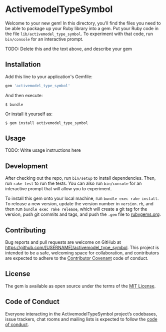 # ActivemodelTypeSymbol

Welcome to your new gem! In this directory, you'll find the files you need to be able to package up your Ruby library into a gem. Put your Ruby code in the file `lib/activemodel_type_symbol`. To experiment with that code, run `bin/console` for an interactive prompt.

TODO: Delete this and the text above, and describe your gem

## Installation

Add this line to your application's Gemfile:

```ruby
gem 'activemodel_type_symbol'
```

And then execute:

    $ bundle

Or install it yourself as:

    $ gem install activemodel_type_symbol

## Usage

TODO: Write usage instructions here

## Development

After checking out the repo, run `bin/setup` to install dependencies. Then, run `rake test` to run the tests. You can also run `bin/console` for an interactive prompt that will allow you to experiment.

To install this gem onto your local machine, run `bundle exec rake install`. To release a new version, update the version number in `version.rb`, and then run `bundle exec rake release`, which will create a git tag for the version, push git commits and tags, and push the `.gem` file to [rubygems.org](https://rubygems.org).

## Contributing

Bug reports and pull requests are welcome on GitHub at https://github.com/[USERNAME]/activemodel_type_symbol. This project is intended to be a safe, welcoming space for collaboration, and contributors are expected to adhere to the [Contributor Covenant](http://contributor-covenant.org) code of conduct.

## License

The gem is available as open source under the terms of the [MIT License](http://opensource.org/licenses/MIT).

## Code of Conduct

Everyone interacting in the ActivemodelTypeSymbol project’s codebases, issue trackers, chat rooms and mailing lists is expected to follow the [code of conduct](https://github.com/[USERNAME]/activemodel_type_symbol/blob/master/CODE_OF_CONDUCT.md).
